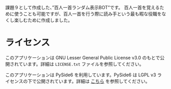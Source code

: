 課題９として作成した、”百人一首ランダム表示BOT”です。
百人一首を覚えるために使うことも可能ですが、百人一首を行う際に読み手という最も暇な役職をなくし楽しむために作成しました。

# ライセンス

このアプリケーションは GNU Lesser General Public License v3.0 のもとで公開されています。詳細は `LICENSE.txt` ファイルを参照してください。

このアプリケーションは PySide6 を利用しています。PySide6 は LGPL v3 ライセンスの下で公開されています。詳細は [こちら](https://www.qt.io/licensing/) を参照してください。
